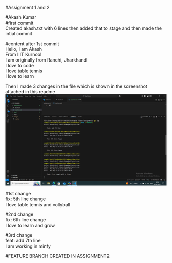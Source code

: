 #Assignment 1 and 2 <br>


#Akash Kumar <br>
#first commit <br>
Created akash.txt with 6 lines then added that to stage and then made the intial commit <br>

#content after 1st commit <br>
Hello, I am Akash <br>
From IIIT Kurnool <br>
I am originally from Ranchi, Jharkhand <br>
I love to code <br>
I love table tennis <br>
I love to learn <br>


Then I made 3 changes in the file which is shown in the screenshot attached in this readme <br>
![git log output](Screenshot.png)

#1st change <br>
fix: 5th line change <br>
I love table tennis and vollyball <br>

#2nd change <br>
fix: 6th line change <br>
I love to learn and grow <br>

#3rd change <br>
feat: add 7th line <br>
I am working in minfy <br>

#FEATURE BRANCH CREATED IN ASSIGNMENT2 <br>

